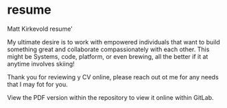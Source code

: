 # resume
Matt Kirkevold resume'

My ultimate desire is to work with empowered individuals that want to build something great and collaborate compassionately with each other.
This might be Systems, code, platform, or even brewing, all the better if it at anytime involves skiing!

Thank you for reviewing y CV online, please reach out ot me for any needs that I may fot for you.  

View the PDF version within the repository to view it online within GitLab.
